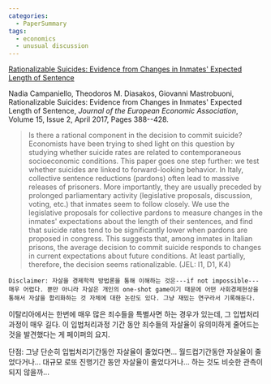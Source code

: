 ```yaml
---
categories:
  - PaperSummary
tags:
  - economics
  - unusual discussion
---
```


[Rationalizable Suicides: Evidence from Changes in Inmates' Expected Length of Sentence](https://doi.org/10.1093/jeea/jvw008)

Nadia Campaniello, Theodoros M. Diasakos, Giovanni Mastrobuoni, Rationalizable Suicides: Evidence from Changes in Inmates' Expected Length of Sentence, _Journal of the European Economic Association_, Volume 15, Issue 2, April 2017, Pages 388--428.

> Is there a rational component in the decision to commit suicide? Economists have been trying to shed light on this question by studying whether suicide rates are related to contemporaneous socioeconomic conditions. This paper goes one step further: we test whether suicides are linked to forward-looking behavior. In Italy, collective sentence reductions (pardons) often lead to massive releases of prisoners. More importantly, they are usually preceded by prolonged parliamentary activity (legislative proposals, discussion, voting, etc.) that inmates seem to follow closely. We use the legislative proposals for collective pardons to measure changes in the inmates' expectations about the length of their sentences, and find that suicide rates tend to be significantly lower when pardons are proposed in congress. This suggests that, among inmates in Italian prisons, the average decision to commit suicide responds to changes in current expectations about future conditions. At least partially, therefore, the decision seems rationalizable. (JEL: I1, D1, K4)

`Disclaimer: 자살을 경제학적 방법론을 통해 이해하는 것은---if not impossible---매우 어렵다. 뿐만 아니라 자살은 개인의 one-shot game이기 때문에 어떤 사회경제현상을 통해서 자살을 합리화하는 것 자체에 대한 논란도 있다. 그냥 재밌는 연구라서 기록해둔다.`

이탈리아에서는 한번에 매우 많은 죄수들을 특별사면 하는 경우가 있는데, 그 입법처리과정이 매우 길다. 이 입법처리과정 기간 동안 죄수들의 자살율이 유의미하게 줄어드는 것을 발견했다는 게 페이퍼의 요지.

단점: 그냥 단순히 입법처리기간동안 자살율이 줄었다면... 월드컵기간동안 자살율이 줄었다거나... 대규모 로또 진행기간 동안 자살율이 줄었다거나... 하는 것도 비슷한 관측이 되지 않을까...